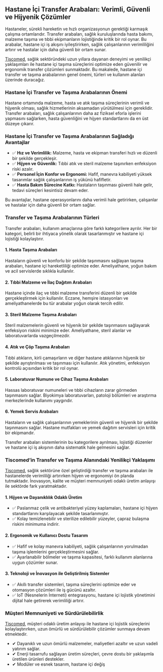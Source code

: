 <h2>Hastane İçi Transfer Arabaları: Verimli, Güvenli ve Hijyenik Çözümler</h2>

<p>Hastaneler, sürekli hareketin ve hızlı organizasyonun gerektiği karmaşık çalışma ortamlarıdır. Transfer arabaları, sağlık kuruluşlarında hasta bakımı, malzeme taşıma ve tıbbi ekipmanların lojistiğinde kritik bir rol oynar. Bu arabalar, hastane içi iş akışını iyileştirirken, sağlık çalışanlarının verimliliğini artırır ve hastalar için daha güvenli bir ortam sunar.</p>

<p><a href="https://tiscomed.com/tr/urunler/transfer-tasima-arabalari/">Tiscomed</a>, sağlık sektöründeki uzun yıllara dayanan deneyimi ve yenilikçi yaklaşımları ile hastane içi taşıma süreçlerini optimize eden güvenilir ve ergonomik transfer çözümleri sunmaktadır. Bu makalede, hastane içi transfer ve taşıma arabalarının genel önemi, türleri ve kullanım alanları üzerinde duracağız.</p>

<h3>Hastane İçi Transfer ve Taşıma Arabalarının Önemi</h3>

<p>Hastane ortamında malzeme, hasta ve atık taşıma süreçlerinin verimli ve hijyenik olması, sağlık hizmetlerinin aksamadan yürütülmesi için gereklidir. Transfer arabaları, sağlık çalışanlarının daha az fiziksel eforla işlerini yapmasını sağlarken, hasta güvenliğini ve hijyen standartlarını da en üst düzeye çıkarır.</p>

<h3>Hastane İçi Transfer ve Taşıma Arabalarının Sağladığı Avantajlar</h3>

<ul>
  <li>✅ <strong>Hız ve Verimlilik:</strong> Malzeme, hasta ve ekipman transferi hızlı ve düzenli bir şekilde gerçekleşir.</li>
  <li>✅ <strong>Hijyen ve Güvenlik:</strong> Tıbbi atık ve steril malzeme taşınırken enfeksiyon riski azalır.</li>
  <li>✅ <strong>Personel İçin Konfor ve Ergonomi:</strong> Hafif, manevra kabiliyeti yüksek tasarımlar sağlık çalışanlarının iş yükünü hafifletir.</li>
  <li>✅ <strong>Hasta Bakım Sürecine Katkı:</strong> Hastaların taşınması güvenli hale gelir, tedavi süreçleri kesintisiz devam eder.</li>
</ul>

<p>Bu avantajlar, hastane operasyonlarını daha verimli hale getirirken, çalışanlar ve hastalar için daha güvenli bir ortam sağlar.</p>

<h3>Transfer ve Taşıma Arabalarının Türleri</h3>

<p>Transfer arabaları, kullanım amaçlarına göre farklı kategorilere ayrılır. Her bir kategori, belirli bir ihtiyaca yönelik olarak tasarlanmıştır ve hastane içi lojistiği kolaylaştırır.</p>

<h4>1. Hasta Taşıma Arabaları</h4>
<p>Hastaların güvenli ve konforlu bir şekilde taşınmasını sağlayan taşıma arabaları, hastane içi hareketliliği optimize eder. Ameliyathane, yoğun bakım ve acil servislerde sıklıkla kullanılır.</p>

<h4>2. Tıbbi Malzeme ve İlaç Dağıtım Arabaları</h4>
<p>Hastane içinde ilaç ve tıbbi malzeme transferini düzenli bir şekilde gerçekleştirmek için kullanılır. Eczane, hemşire istasyonları ve ameliyathanelerde bu tür arabalar yoğun olarak tercih edilir.</p>

<h4>3. Steril Malzeme Taşıma Arabaları</h4>
<p>Steril malzemelerin güvenli ve hijyenik bir şekilde taşınmasını sağlayarak enfeksiyon riskini minimize eder. Ameliyathane, steril alanlar ve laboratuvarlarda vazgeçilmezdir.</p>

<h4>4. Atık ve Çöp Taşıma Arabaları</h4>
<p>Tıbbi atıkların, kirli çamaşırların ve diğer hastane atıklarının hijyenik bir şekilde ayrıştırılması ve taşınması için kullanılır. Atık yönetimi, enfeksiyon kontrolü açısından kritik bir rol oynar.</p>

<h4>5. Laboratuvar Numune ve Cihaz Taşıma Arabaları</h4>
<p>Hassas laboratuvar numuneleri ve tıbbi cihazların zarar görmeden taşınmasını sağlar. Biyokimya laboratuvarları, patoloji bölümleri ve araştırma merkezlerinde kullanımı yaygındır.</p>

<h4>6. Yemek Servis Arabaları</h4>
<p>Hastaların ve sağlık çalışanlarının yemeklerinin güvenli ve hijyenik bir şekilde taşınmasını sağlar. Hastane mutfakları ve yemek dağıtım servisleri için kritik bir ekipmandır.</p>

<p>Transfer arabaları sistemlerinin bu kategorilere ayrılması, lojistiği düzenler ve hastane içi iş akışının daha sistematik hale gelmesini sağlar.</p>

<h3>Tiscomed’in Transfer ve Taşıma Alanındaki Yenilikçi Yaklaşımı</h3>

<p><a href="https://tiscomed.com/tr/urunler/transfer-tasima-arabalari/">Tiscomed</a>, sağlık sektörüne özel geliştirdiği transfer ve taşıma arabaları ile hastanelerde verimliliği artırırken hijyen ve ergonomiyi ön planda tutmaktadır. İnovasyon, kalite ve müşteri memnuniyeti odaklı üretim anlayışı ile sektörde fark yaratmaktadır.</p>

<h4>1. Hijyen ve Dayanıklılık Odaklı Üretim</h4>
<ul>
  <li>✅ Paslanmaz çelik ve antibakteriyel yüzey kaplamaları, hastane içi hijyen standartlarını karşılayacak şekilde tasarlanmıştır.</li>
  <li>✅ Kolay temizlenebilir ve sterilize edilebilir yüzeyler, çapraz bulaşma riskini minimuma indirir.</li>
</ul>

<h4>2. Ergonomik ve Kullanıcı Dostu Tasarım</h4>
<ul>
  <li>✅ Hafif ve kolay manevra kabiliyeti, sağlık çalışanlarının yorulmadan taşıma işlemlerini gerçekleştirmesini sağlar.</li>
  <li>✅ Ayarlanabilir bölmeler ve taşıma kapasitesi, farklı kullanım alanlarına uygun çözümler sunar.</li>
</ul>

<h4>3. Teknoloji ve İnovasyon ile Geliştirilmiş Sistemler</h4>
<ul>
  <li>✅ Akıllı transfer sistemleri, taşıma süreçlerini optimize eder ve otomasyon çözümleri ile iş gücünü azaltır.</li>
  <li>✅ IoT (Nesnelerin İnterneti) entegrasyonu, hastane içi lojistik yönetimini dijital hale getirerek verimliliği artırır.</li>
</ul>

<h3>Müşteri Memnuniyeti ve Sürdürülebilirlik</h3>

<p><a href="https://tiscomed.com/tr/urunler/transfer-tasima-arabalari/">Tiscomed</a>, müşteri odaklı üretim anlayışı ile hastane içi lojistik süreçlerini kolaylaştırırken, uzun ömürlü ve sürdürülebilir çözümler sunmaya devam etmektedir.</p>

<ul>
  <li>✔ Dayanıklı ve uzun ömürlü malzemeler, maliyetleri azaltır ve uzun vadeli yatırım sağlar.</li>
  <li>✔ Enerji tasarrufu sağlayan üretim süreçleri, çevre dostu bir yaklaşımla üretilen ürünleri destekler.</li>
  <li>✔ Modüler ve esnek tasarım, hastane içi değiş
